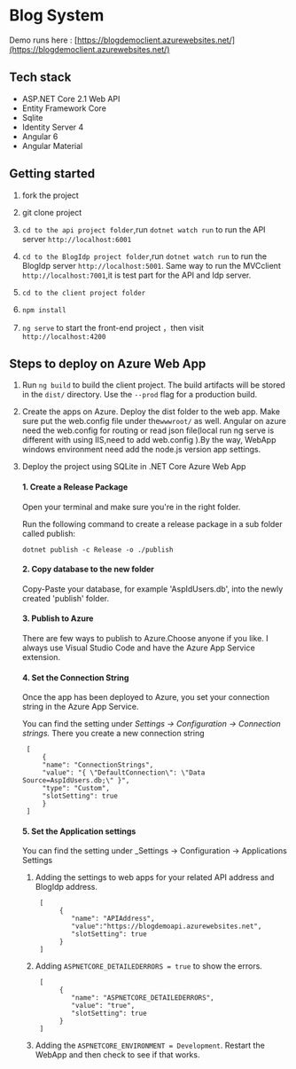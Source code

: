 
# Blog System

Demo runs here : [https://blogdemoclient.azurewebsites.net/](https://blogdemoclient.azurewebsites.net/)

## Tech stack

-  ASP.NET Core 2.1 Web API
-  Entity Framework Core
-  Sqlite
-  Identity Server 4 
-  Angular 6 
-  Angular Material

## Getting started

  

1. fork the project

2. git clone project

3.  `cd to the api project folder`,run `dotnet watch run` to run the API server `http://localhost:6001`

4.  `cd to the BlogIdp project folder`,run `dotnet watch run` to run the BlogIdp server `http://localhost:5001`. Same way to run the MVCclient `http://localhost:7001`,it is test part for the API and Idp server.

5. `cd to the client project folder`

6.  `npm install`

7.  `ng serve` to start the front-end project ，then visit `http://localhost:4200`

  

## Steps to deploy on Azure Web App
1.   Run `ng build` to build the client project. The build artifacts will be stored in the `dist/` directory. Use the `--prod` flag for a production build.

2.  Create the apps on Azure. Deploy the dist folder to the web app. Make sure put the web.config file under the`wwwroot/` as well. Angular on azure need the web.config for routing or read json file(local run ng serve is different with using IIS,need to add web.config ).By the way, WebApp windows environment need add the node.js version app settings.

3. Deploy the project using SQLite in .NET Core Azure Web App 
	#### 1. Create a Release Package

	Open your terminal and make sure you're in the right folder.  

	Run the following command to create a release package in a sub folder called publish:

	```dotnet publish -c Release -o ./publish```

	#### 2. Copy database to the new folder
	Copy-Paste your database, for example 'AspIdUsers.db', into the newly created 'publish' folder.
	#### 3. Publish to Azure

	There are few ways to publish to Azure.Choose anyone if you like.
     I always use Visual Studio Code and have the Azure App Service extension. 
     #### 4. Set the Connection String

	Once the app has been deployed to Azure, you set your connection string in the Azure App Service.

	You can find the setting under  _Settings -> Configuration -> Connection strings._	There you create a new connection string
		

		[
			{
			"name": "ConnectionStrings",
			"value": "{ \"DefaultConnection\": \"Data Source=AspIdUsers.db;\" }",
			"type": "Custom",
			"slotSetting": true
			}
		]

	 #### 5. Set the Application settings
	 
	 You can find the setting under _Settings -> Configuration -> Applications Settings 
	1. Adding the settings to web apps for your related API address and BlogIdp address.	

			[
				 {
					"name": "APIAddress",
					"value":"https://blogdemoapi.azurewebsites.net",
					"slotSetting": true
				 }
			]
							
	

	3. Adding `ASPNETCORE_DETAILEDERRORS = true` to show the errors.
 	

			[
				 {
					"name": "ASPNETCORE_DETAILEDERRORS",
					"value": "true",
					"slotSetting": true
				 }
			]
	3. Adding the `ASPNETCORE_ENVIRONMENT = Development`. Restart the WebApp and then check to see if that works.